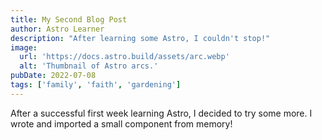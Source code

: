 ```yaml
---
title: My Second Blog Post
author: Astro Learner
description: "After learning some Astro, I couldn't stop!"
image:
  url: 'https://docs.astro.build/assets/arc.webp'
  alt: 'Thumbnail of Astro arcs.'
pubDate: 2022-07-08
tags: ['family', 'faith', 'gardening']
---
```


After a successful first week learning Astro, I decided to try some more. I wrote and imported a small component from memory!

